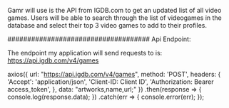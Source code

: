 Gamr will use is the API from IGDB.com to get an updated list of all video games.
Users will be able to search through the list of videogames in the database and select their top 3 video games to add to their profiles.

####################################
Api Endpoint:

The endpoint my application will send requests to is: https://api.igdb.com/v4/games


axios({
  url: "https://api.igdb.com/v4/games",
  method: 'POST',
  headers: {
      'Accept': 'application/json',
      'Client-ID: Client ID',
      'Authorization: Bearer access_token',
  },
  data: "artworks,name,url;"
})
  .then(response => {
      console.log(response.data);
  })
  .catch(err => {
      console.error(err);
  });